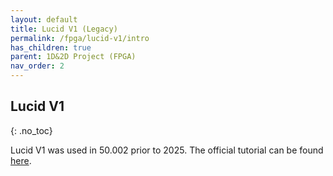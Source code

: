 ```yaml
---
layout: default
title: Lucid V1 (Legacy) 
permalink: /fpga/lucid-v1/intro
has_children: true
parent: 1D&2D Project (FPGA)
nav_order: 2
---
```


## Lucid V1 
{: .no_toc}

Lucid V1 was used in 50.002 prior to 2025. The official tutorial can be found [here](https://alchitry.com/tutorials/lucid_v1/). 
